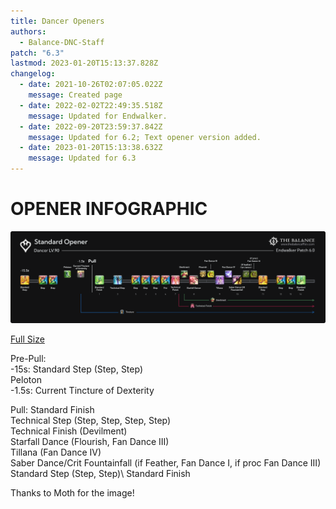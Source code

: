 ```yaml
---
title: Dancer Openers
authors:
  - Balance-DNC-Staff
patch: "6.3"
lastmod: 2023-01-20T15:13:37.828Z
changelog:
  - date: 2021-10-26T02:07:05.022Z
    message: Created page
  - date: 2022-02-02T22:49:35.518Z
    message: Updated for Endwalker.
  - date: 2022-09-20T23:59:37.842Z
    message: Updated for 6.2; Text opener version added.
  - date: 2023-01-20T15:13:38.632Z
    message: Updated for 6.3
---
```

# OPENER INFOGRAPHIC

![DNC Opener](/img/jobs/dnc/dncopener.png "DNC Opener")

[Full Size](https://i.imgur.com/ZOeec1X.png)

Pre-Pull: \
-15s: Standard Step (Step, Step)\
  Peloton\
-1.5s: Current Tincture of Dexterity

Pull:
Standard Finish\
Technical Step (Step, Step, Step, Step)\
Technical Finish (Devilment) \
Starfall Dance (Flourish, Fan Dance III) \
Tillana (Fan Dance IV) \
Saber Dance/Crit Fountainfall (if Feather, Fan Dance I, if proc Fan Dance III) \
Standard Step (Step, Step)\ 
Standard Finish

Thanks to Moth for the image!